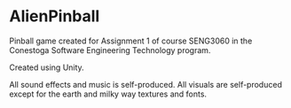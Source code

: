 # AlienPinball

Pinball game created for Assignment 1 of course SENG3060 in the Conestoga Software Engineering Technology program.

Created using Unity.

All sound effects and music is self-produced. All visuals are self-produced except for the earth and milky way textures and fonts.
